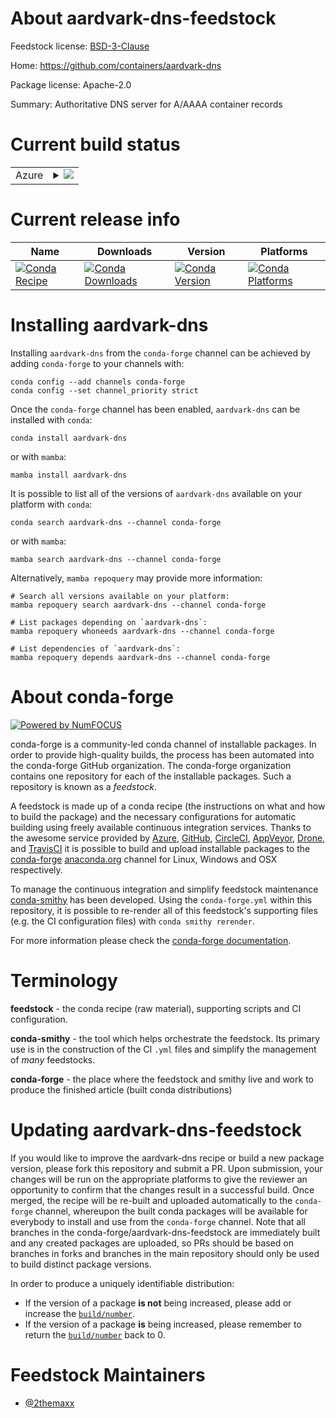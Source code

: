 About aardvark-dns-feedstock
============================

Feedstock license: [BSD-3-Clause](https://github.com/conda-forge/aardvark-dns-feedstock/blob/main/LICENSE.txt)

Home: https://github.com/containers/aardvark-dns

Package license: Apache-2.0

Summary: Authoritative DNS server for A/AAAA container records

Current build status
====================


<table>
    
  <tr>
    <td>Azure</td>
    <td>
      <details>
        <summary>
          <a href="https://dev.azure.com/conda-forge/feedstock-builds/_build/latest?definitionId=26392&branchName=main">
            <img src="https://dev.azure.com/conda-forge/feedstock-builds/_apis/build/status/aardvark-dns-feedstock?branchName=main">
          </a>
        </summary>
        <table>
          <thead><tr><th>Variant</th><th>Status</th></tr></thead>
          <tbody><tr>
              <td>linux_64</td>
              <td>
                <a href="https://dev.azure.com/conda-forge/feedstock-builds/_build/latest?definitionId=26392&branchName=main">
                  <img src="https://dev.azure.com/conda-forge/feedstock-builds/_apis/build/status/aardvark-dns-feedstock?branchName=main&jobName=linux&configuration=linux%20linux_64_" alt="variant">
                </a>
              </td>
            </tr><tr>
              <td>osx_64</td>
              <td>
                <a href="https://dev.azure.com/conda-forge/feedstock-builds/_build/latest?definitionId=26392&branchName=main">
                  <img src="https://dev.azure.com/conda-forge/feedstock-builds/_apis/build/status/aardvark-dns-feedstock?branchName=main&jobName=osx&configuration=osx%20osx_64_" alt="variant">
                </a>
              </td>
            </tr>
          </tbody>
        </table>
      </details>
    </td>
  </tr>
</table>

Current release info
====================

| Name | Downloads | Version | Platforms |
| --- | --- | --- | --- |
| [![Conda Recipe](https://img.shields.io/badge/recipe-aardvark--dns-green.svg)](https://anaconda.org/conda-forge/aardvark-dns) | [![Conda Downloads](https://img.shields.io/conda/dn/conda-forge/aardvark-dns.svg)](https://anaconda.org/conda-forge/aardvark-dns) | [![Conda Version](https://img.shields.io/conda/vn/conda-forge/aardvark-dns.svg)](https://anaconda.org/conda-forge/aardvark-dns) | [![Conda Platforms](https://img.shields.io/conda/pn/conda-forge/aardvark-dns.svg)](https://anaconda.org/conda-forge/aardvark-dns) |

Installing aardvark-dns
=======================

Installing `aardvark-dns` from the `conda-forge` channel can be achieved by adding `conda-forge` to your channels with:

```
conda config --add channels conda-forge
conda config --set channel_priority strict
```

Once the `conda-forge` channel has been enabled, `aardvark-dns` can be installed with `conda`:

```
conda install aardvark-dns
```

or with `mamba`:

```
mamba install aardvark-dns
```

It is possible to list all of the versions of `aardvark-dns` available on your platform with `conda`:

```
conda search aardvark-dns --channel conda-forge
```

or with `mamba`:

```
mamba search aardvark-dns --channel conda-forge
```

Alternatively, `mamba repoquery` may provide more information:

```
# Search all versions available on your platform:
mamba repoquery search aardvark-dns --channel conda-forge

# List packages depending on `aardvark-dns`:
mamba repoquery whoneeds aardvark-dns --channel conda-forge

# List dependencies of `aardvark-dns`:
mamba repoquery depends aardvark-dns --channel conda-forge
```


About conda-forge
=================

[![Powered by
NumFOCUS](https://img.shields.io/badge/powered%20by-NumFOCUS-orange.svg?style=flat&colorA=E1523D&colorB=007D8A)](https://numfocus.org)

conda-forge is a community-led conda channel of installable packages.
In order to provide high-quality builds, the process has been automated into the
conda-forge GitHub organization. The conda-forge organization contains one repository
for each of the installable packages. Such a repository is known as a *feedstock*.

A feedstock is made up of a conda recipe (the instructions on what and how to build
the package) and the necessary configurations for automatic building using freely
available continuous integration services. Thanks to the awesome service provided by
[Azure](https://azure.microsoft.com/en-us/services/devops/), [GitHub](https://github.com/),
[CircleCI](https://circleci.com/), [AppVeyor](https://www.appveyor.com/),
[Drone](https://cloud.drone.io/welcome), and [TravisCI](https://travis-ci.com/)
it is possible to build and upload installable packages to the
[conda-forge](https://anaconda.org/conda-forge) [anaconda.org](https://anaconda.org/)
channel for Linux, Windows and OSX respectively.

To manage the continuous integration and simplify feedstock maintenance
[conda-smithy](https://github.com/conda-forge/conda-smithy) has been developed.
Using the ``conda-forge.yml`` within this repository, it is possible to re-render all of
this feedstock's supporting files (e.g. the CI configuration files) with ``conda smithy rerender``.

For more information please check the [conda-forge documentation](https://conda-forge.org/docs/).

Terminology
===========

**feedstock** - the conda recipe (raw material), supporting scripts and CI configuration.

**conda-smithy** - the tool which helps orchestrate the feedstock.
                   Its primary use is in the construction of the CI ``.yml`` files
                   and simplify the management of *many* feedstocks.

**conda-forge** - the place where the feedstock and smithy live and work to
                  produce the finished article (built conda distributions)


Updating aardvark-dns-feedstock
===============================

If you would like to improve the aardvark-dns recipe or build a new
package version, please fork this repository and submit a PR. Upon submission,
your changes will be run on the appropriate platforms to give the reviewer an
opportunity to confirm that the changes result in a successful build. Once
merged, the recipe will be re-built and uploaded automatically to the
`conda-forge` channel, whereupon the built conda packages will be available for
everybody to install and use from the `conda-forge` channel.
Note that all branches in the conda-forge/aardvark-dns-feedstock are
immediately built and any created packages are uploaded, so PRs should be based
on branches in forks and branches in the main repository should only be used to
build distinct package versions.

In order to produce a uniquely identifiable distribution:
 * If the version of a package **is not** being increased, please add or increase
   the [``build/number``](https://docs.conda.io/projects/conda-build/en/latest/resources/define-metadata.html#build-number-and-string).
 * If the version of a package **is** being increased, please remember to return
   the [``build/number``](https://docs.conda.io/projects/conda-build/en/latest/resources/define-metadata.html#build-number-and-string)
   back to 0.

Feedstock Maintainers
=====================

* [@2themaxx](https://github.com/2themaxx/)

